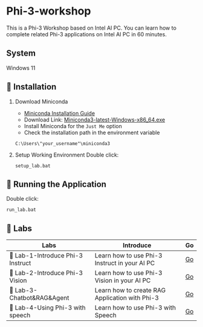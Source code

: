 # Phi-3-workshop

This is a Phi-3 Workshop based on Intel AI PC. You can learn how to complete related Phi-3 applications on Intel AI PC in 60 minutes.

## System 

Windows 11

## 📖 Installation

1. Download Miniconda

   - [Miniconda Installation Guide](https://docs.anaconda.com/free/miniconda/)  
   - Download Link: [Miniconda3-latest-Windows-x86_64.exe](https://repo.anaconda.com/miniconda/Miniconda3-latest-Windows-x86_64.exe)  
   - Install Miniconda for the `Just Me` option  
   - Check the installation path in the environment variable  
   ```
   C:\Users\"your_username"\miniconda3
   ```

2. Setup Working Environment
   Double click:
   ```
   setup_lab.bat
   ```

## 🏃 Running the Application
   Double click:
   ```
   run_lab.bat
   ```

## 🧪 Labs

| Labs    | Introduce | Go |
| -------- | ------- |  ------- |
| 🚀 Lab-1-Introduce Phi-3 Instruct  | Learn how to use Phi-3 Instruct in your AI PC    |  [Go](./lab-1-phi3-instruct.ipynb)    |
| 🚀 Lab-2-Introduce Phi-3 Vision | Learn how to use Phi-3 Vision in your AI PC      |  [Go](./lab-2-phi3-vision.ipynb)    |
| 🚀 Lab-3-Chatbot&RAG&Agent    | Learn how to create RAG Application with Phi-3   |  [Go](./lab-3-chatbot-rag.ipynb)    |
| 🚀 Lab-4-Using Phi-3 with speech    | Learn how to use Phi-3 with Speech     |  [Go](./lab-4-phi3-speech.ipynb)     |
